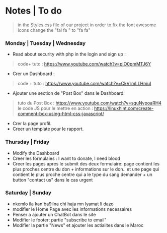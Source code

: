 # Notes | To do 
> in the Styles.css file of our project in order to fix the font awesome icons change the "fal fa " to "fa fa"

### Monday | Tuesday | Wednesday

+ Read about security with php in the login and sign up : 
> code+ tuto : https://www.youtube.com/watch?v=pIO0pmMTJ6Y

+ Crer un Dashboard : 
> code + tuto : https://www.youtube.com/watch?v=CkVrmLLHmuI

+ Ajouter une section de "Post Box" dans le Dashboard: 
> tuto du Post Box : https://www.youtube.com/watch?v=squNvpoaRH4
> le code JS pour le mettre en action : https://linuxhint.com/create-comment-box-using-html-css-javascript/

+ Crer la page profil.
+ Creer un template pour le rapport.

### Thursday | Friday

+ Modify the Dashboard
+ Creer les formulaies : I want to donate, I need blood
+ Creer les pages apres le submit des deux formulaire: page contient les plus proches centre du don + informations sur le don.. et une page qui contient le plus proche centre qui a le type du sang demander + un button "contact us" dans le cas urgent

### Saturday | Sunday 
+ nkemlo ila kan ba9ilna chi haja mn lyamat li dazo
+ modifier le Home Page avec les informations necessaires
+ Penser a ajouter un ChatBot dans le site
+ Modifier le footer: partie "subscribe to email" 
+ Modifier la partie "News" et ajouter les actialites dans le Maroc
